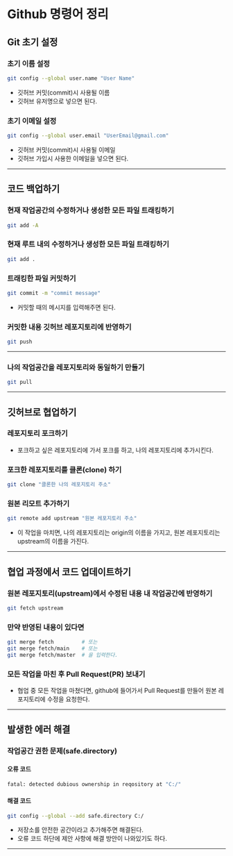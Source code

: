 # Github 명령어 정리

## Git 초기 설정

### 초기 이름 설정

```bash
git config --global user.name "User Name"
```

- 깃허브 커밋(commit)시 사용될 이름
- 깃허브 유저명으로 넣으면 된다.

### 초기 이메일 설정

```bash
git config --global user.email "UserEmail@gmail.com"
```

- 깃허브 커밋(commit)시 사용될 이메일
- 깃허브 가입시 사용한 이메일을 넣으면 된다.

---

## 코드 백업하기

### 현재 작업공간의 수정하거나 생성한 모든 파일 트래킹하기

```bash
git add -A
```

### 현재 루트 내의 수정하거나 생성한 모든 파일 트래킹하기

```bash
git add .
```

### 트래킹한 파일 커밋하기

```bash
git commit -m "commit message"
```

- 커밋할 때의 메시지를 입력해주면 된다.

### 커밋한 내용 깃허브 레포지토리에 반영하기

```bash
git push
```

---

### 나의 작업공간을 레포지토리와 동일하기 만들기

```bash
git pull
```

---

## 깃허브로 협업하기

### 레포지토리 포크하기

- 포크하고 싶은 레포지토리에 가서 포크를 하고, 나의 레포지토리에 추가시킨다.

### 포크한 레포지토리를 클론(clone) 하기

```bash
git clone "클론한 나의 레포지토리 주소"
```

### 원본 리모트 추가하기

```bash
git remote add upstream "원본 레포지토리 주소"
```

- 이 작업을 마치면, 나의 레포지토리는 origin의 이름을 가지고, 원본 레포지토리는 upstream의 이름을 가진다.

---

## 협업 과정에서 코드 업데이트하기

### 원본 레포지토리(upstream)에서 수정된 내용 내 작업공간에 반영하기

```bash
git fetch upstream
```

### 만약 반영된 내용이 있다면

```bash
git merge fetch         # 또는
git merge fetch/main    # 또는
git merge fetch/master  # 을 입력한다.
```

### 모든 작업을 마친 후 Pull Request(PR) 보내기

- 협업 중 모든 작업을 마쳤다면, github에 들어가서 Pull Request를 만들어 원본 레포지토리에 수정을 요청한다.

---

## 발생한 에러 해결

### 작업공간 권한 문제(safe.directory)

#### 오류 코드

```bash
fatal: detected dubious ownership in reqository at "C:/"
```

#### 해결 코드
```bash
git config --global --add safe.directory C:/
```

- 저장소를 안전한 공간이라고 추가해주면 해결된다.
- 오류 코드 하단에 제안 사항에 해결 방안이 나와있기도 하다.

---
